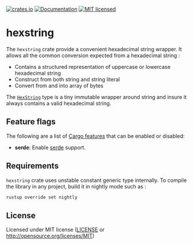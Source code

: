 [![crates.io](https://img.shields.io/crates/v/hexstring.svg)](https://crates.io/crates/hexstring)
[![Documentation](https://docs.rs/hexstring/badge.svg)](https://docs.rs/hexstring)
[![MIT licensed](https://img.shields.io/crates/l/hexstring.svg)](./LICENSE)

<!-- cargo-sync-readme start -->

# hexstring

The `hexstring` crate provide a convenient hexadecimal string wrapper.
It allows all the common conversion expected from a hexadecimal string :
- Contains a structured representation of uppercase or lowercase hexadecimal string
- Construct from both string and string literal
- Convert from and into array of bytes

The [`HexString`](https://docs.rs/hexstring/latest/hexstring/struct.HexString.html) type is a tiny immutable wrapper around string and insure it always contains a
valid hexadecimal string.

## Feature flags

The following are a list of [Cargo features][cargo-features] that can be enabled or disabled:
- **serde**: Enable [serde][serde] support.

[cargo-features]: https://doc.rust-lang.org/stable/cargo/reference/features.html#the-features-section
[serde]: https://serde.rs

<!-- cargo-sync-readme end -->

## Requirements
`hexstring` crate uses unstable constant generic type internally.
To compile the library in any project, build it in nightly mode such as :

``` sh
rustup override set nightly
```

## License

Licensed under MIT license ([LICENSE](LICENSE) or http://opensource.org/licenses/MIT)
